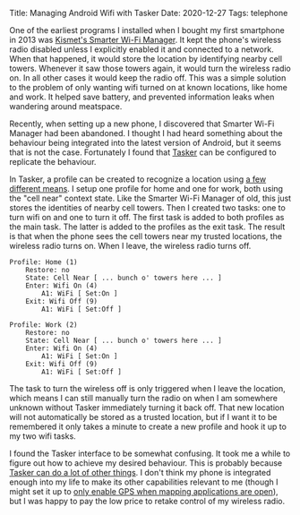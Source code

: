 Title: Managing Android Wifi with Tasker
Date: 2020-12-27
Tags: telephone

One of the earliest programs I installed when I bought my first smartphone in 2013 was [Kismet's Smarter Wi-Fi Manager](https://web.archive.org/web/20160304051134/https://kismetwireless.net/android-swm/). It kept the phone's wireless radio disabled unless I explicitly enabled it and connected to a network. When that happened, it would store the location by identifying nearby cell towers. Whenever it saw those towers again, it would turn the wireless radio on. In all other cases it would keep the radio off. This was a simple solution to the problem of only wanting wifi turned on at known locations, like home and work. It helped save battery, and prevented information leaks when wandering around meatspace.

Recently, when setting up a new phone, I discovered that Smarter Wi-Fi Manager had been abandoned. I thought I had heard something about the behaviour being integrated into the latest version of Android, but it seems that is not the case. Fortunately I found that [Tasker](https://tasker.joaoapps.com/) can be configured to replicate the behaviour.

In Tasker, a profile can be created to recognize a location using [a few different means](https://tasker.joaoapps.com/userguide/en/loctears.html). I setup one profile for home and one for work, both using the "cell near" context state. Like the Smarter Wi-Fi Manager of old, this just stores the identities of nearby cell towers. Then I created two tasks: one to turn wifi on and one to turn it off. The first task is added to both profiles as the main task. The latter is added to the profiles as the exit task. The result is that when the phone sees the cell towers near my trusted locations, the wireless radio turns on. When I leave, the wireless radio turns off.


    Profile: Home (1)
        Restore: no
        State: Cell Near [ ... bunch o' towers here ... ]
        Enter: Wifi On (4)
            A1: WiFi [ Set:On ]
        Exit: Wifi Off (9)
            A1: WiFi [ Set:Off ]

    Profile: Work (2)
        Restore: no
        State: Cell Near [ ... bunch o' towers here ... ]
        Enter: Wifi On (4)
            A1: WiFi [ Set:On ]
        Exit: Wifi Off (9)
            A1: WiFi [ Set:Off ]

The task to turn the wireless off is only triggered when I leave the location, which means I can still manually turn the radio on when I am somewhere unknown without Tasker immediately turning it back off. That new location will not automatically be stored as a trusted location, but if I want it to be remembered it only takes a minute to create a new profile and hook it up to my two wifi tasks.

I found the Tasker interface to be somewhat confusing. It took me a while to figure out how to achieve my desired behaviour. This is probably because [Tasker can do a lot of other things](https://tasker.joaoapps.com/exampleuses.html). I don't think my phone is integrated enough into my life to make its other capabilities relevant to me (though I might set it up to [only enable GPS when mapping applications are open](https://forum.joaoapps.com/index.php?resources/turn-gps-on-when-in-google-maps-turn-it-off-otherwise-no-root.179/)), but I was happy to pay the low price to retake control of my wireless radio.
